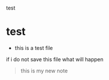 test
# test

* this is a test file

if i do not save this file
what will happen
> this is my new note